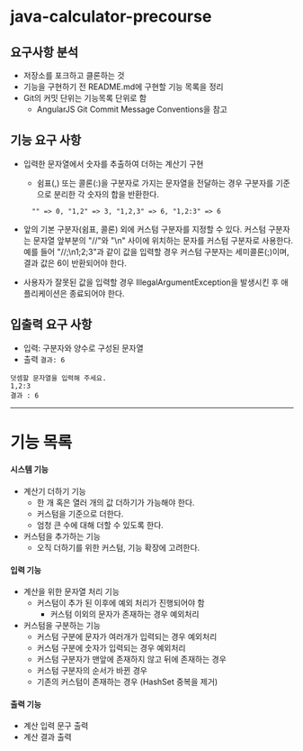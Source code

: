 # java-calculator-precourse


## 요구사항 분석
* 저장소를 포크하고 클론하는 것
* 기능을 구현하기 전 README.md에 구현할 기능 목록을 정리
* Git의 커밋 단위는 기능목록 단위로 함
    * AngularJS Git Commit Message Conventions을 참고

## 기능 요구 사항
* 입력한 문자열에서 숫자를 추출하여 더하는 계산기 구현
    * 쉼표(,) 또는 콜론(:)을 구분자로 가지는 문자열을 전달하는 경우 구분자를 기준으로 분리한 각 숫자의 합을 반환한다.
  ```
    "" => 0, "1,2" => 3, "1,2,3" => 6, "1,2:3" => 6
  ```
* 앞의 기본 구분자(쉼표, 콜론) 외에 커스텀 구분자를 지정할 수 있다. 커스텀 구분자는 문자열 앞부분의 "//"와 "\n" 사이에 위치하는 문자를 커스텀 구분자로 사용한다.
  예를 들어 "//;\n1;2;3"과 같이 값을 입력할 경우 커스텀 구분자는 세미콜론(;)이며, 결과 값은 6이 반환되어야 한다.

* 사용자가 잘못된 값을 입력할 경우 IllegalArgumentException을 발생시킨 후 애플리케이션은 종료되어야 한다.

## 입출력 요구 사항
* 입력: 구분자와 양수로 구성된 문자열
* 출력 ```결과: 6```

```
덧셈할 문자열을 입력해 주세요.
1,2:3
결과 : 6
```
<hr>

# 기능 목록

#### 시스템 기능
- 계산기 더하기 기능
    - 한 개 혹은 열러 개의 값 더하기가 가능해야 한다.
    - 커스텀을 기준으로 더한다.
    - 엄청 큰 수에 대해 더할 수 있도록 한다.
- 커스텀을 추가하는 기능
    - 오직 더하기를 위한 커스텀, 기능 확장에 고려한다.

#### 입력 기능
- 계산을 위한 문자열 처리 기능
    - 커스텀이 추가 된 이후에 예외 처리가 진행되어야 함
        - 커스텀 이외의 문자가 존재하는 경우 예외처리
- 커스텀을 구분하는 기능
    - 커스텀 구분에 문자가 여러개가 입력되는 경우 예외처리
    - 커스텀 구분에 숫자가 입력되는 경우 예외처리
    - 커스텀 구분자가 맨앞에 존재하지 않고 뒤에 존재하는 경우
    - 커스텀 구분자의 순서가 바뀐 경우
    - 기존의 커스텀이 존재하는 경우 (HashSet 중복을 제거)

#### 출력 기능
- 계산 입력 문구 출력
- 계산 결과 출력

